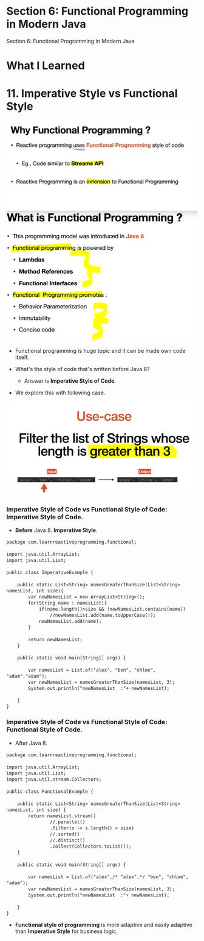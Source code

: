 # Section 6: Functional Programming in Modern Java

 Section 6: Functional Programming in Modern Java

# What I Learned

# 11. Imperative Style vs Functional Style

<img src="whyFunctionalProgramming.PNG" alt="reactive programming" width="700"/>

<br>

<img src="whyFunctionalProgramming2.PNG" alt="reactive programming" width="700"/>

- Functional programming is huge topic and it can be made own code itself.

- What's the style of code that's written before Java 8?
    - Answer is **Imperative Style of Code**.

- We explore this with following case.

<img src="usercase.PNG" alt="reactive programming" width="700"/>

### Imperative Style of Code vs Functional Style of Code: **Imperative Style of Code**.

- **Before** Java 8. **Imperative Style**.

```
package com.learnreactiveprogramming.functional;

import java.util.ArrayList;
import java.util.List;

public class ImperativeExample {

    public static List<String> namesGreaterThanSize(List<String> namesList, int size){
        var newNamesList = new ArrayList<String>();
        for(String name : namesList){
            if(name.length()>size && !newNamesList.contains(name))
                //newNamesList.add(name.toUpperCase());
            newNamesList.add(name);
        }

        return newNamesList;
    }

    public static void main(String[] args) {

        var namesList = List.of("alex", "ben", "chloe", "adam","adam");
        var newNamesList = namesGreaterThanSize(namesList, 3);
        System.out.println("newNamesList  :"+ newNamesList);

    }
}
```

### Imperative Style of Code vs Functional Style of Code: **Functional Style of Code**.

- After Java 8. 

```
package com.learnreactiveprogramming.functional;

import java.util.ArrayList;
import java.util.List;
import java.util.stream.Collectors;

public class FunctionalExample {

    public static List<String> namesGreaterThanSize(List<String> namesList, int size) {
        return namesList.stream()
                //.parallel()
                .filter(s -> s.length() > size)
                //.sorted()
                //.distinct()
                .collect(Collectors.toList());
    }

    public static void main(String[] args) {

        var namesList = List.of("alex",/* "alex",*/ "ben", "chloe", "adam");
        var newNamesList = namesGreaterThanSize(namesList, 3);
        System.out.println("newNamesList  :"+ newNamesList);

    }
}
```

- **Functional style of programming** is more adaptive and easily adaptive than **Imperative Style** for business logic.